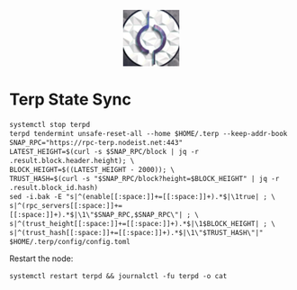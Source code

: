 <p align="center">
  <img height="100" height="auto" src="https://raw.githubusercontent.com/Nodeist/Kurulumlar/main/logos/terp.png">
</p>


# Terp State Sync
```
systemctl stop terpd
terpd tendermint unsafe-reset-all --home $HOME/.terp --keep-addr-book
SNAP_RPC="https://rpc-terp.nodeist.net:443"
LATEST_HEIGHT=$(curl -s $SNAP_RPC/block | jq -r .result.block.header.height); \
BLOCK_HEIGHT=$((LATEST_HEIGHT - 2000)); \
TRUST_HASH=$(curl -s "$SNAP_RPC/block?height=$BLOCK_HEIGHT" | jq -r .result.block_id.hash)
sed -i.bak -E "s|^(enable[[:space:]]+=[[:space:]]+).*$|\1true| ; \
s|^(rpc_servers[[:space:]]+=[[:space:]]+).*$|\1\"$SNAP_RPC,$SNAP_RPC\"| ; \
s|^(trust_height[[:space:]]+=[[:space:]]+).*$|\1$BLOCK_HEIGHT| ; \
s|^(trust_hash[[:space:]]+=[[:space:]]+).*$|\1\"$TRUST_HASH\"|" $HOME/.terp/config/config.toml
```

Restart the node:
```
systemctl restart terpd && journalctl -fu terpd -o cat
```
